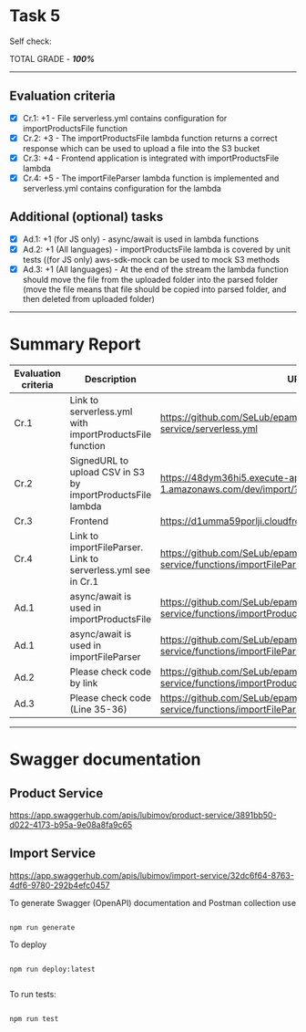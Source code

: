 # **Task 5**

Self check:

TOTAL GRADE - _**100%**_

---

## **Evaluation criteria**

- [x] Cr.1: +1 - File serverless.yml contains configuration for importProductsFile function
- [x] Cr.2: +3 - The importProductsFile lambda function returns a correct response which can be used to upload a file into the S3 bucket
- [x] Cr.3: +4 - Frontend application is integrated with importProductsFile lambda
- [x] Cr.4: +5 - The importFileParser lambda function is implemented and serverless.yml contains configuration for the lambda

## **Additional (optional) tasks**

- [x] Ad.1: +1 (for JS only) - async/await is used in lambda functions
- [x] Ad.2: +1 (All languages) - importProductsFile lambda is covered by unit tests ((for JS only) aws-sdk-mock can be used to mock S3 methods
- [x] Ad.3: +1 (All languages) - At the end of the stream the lambda function should move the file from the uploaded folder into the parsed folder (move the file means that file should be copied into parsed folder, and then deleted from uploaded folder)

---

# **Summary Report**

| Evaluation criteria | Description                                                  | URL                                                                                                                     |
| ------------------- | ------------------------------------------------------------ | ----------------------------------------------------------------------------------------------------------------------- |
| Cr.1                | Link to serverless.yml with importProductsFile function      | https://github.com/SeLub/epam-aws-be/blob/task-5/import-service/serverless.yml                                          |
| Cr.2                | SignedURL to upload CSV in S3 by importProductsFile lambda   | https://48dym36hi5.execute-api.us-east-1.amazonaws.com/dev/import/?name=product.csv                                     |
| Cr.3                | Frontend                                                     | https://d1umma59porlji.cloudfront.net/                                                                                  |
| Cr.4                | Link to importFileParser. Link to serverless.yml see in Cr.1 | https://github.com/SeLub/epam-aws-be/blob/task-5/import-service/functions/importFileParser/importFileParser.js          |
| Ad.1                | async/await is used in importProductsFile                    | https://github.com/SeLub/epam-aws-be/blob/task-5/import-service/functions/importProductsFile/importProductsFile.js      |
| Ad.1                | async/await is used in importFileParser                      | https://github.com/SeLub/epam-aws-be/blob/task-5/import-service/functions/importFileParser/importFileParser.js          |
| Ad.2                | Please check code by link                                    | https://github.com/SeLub/epam-aws-be/blob/task-5/import-service/functions/importProductsFile/importProductsFile.test.js |
| Ad.3                | Please check code (Line 35-36)                               | https://github.com/SeLub/epam-aws-be/blob/task-5/import-service/functions/importFileParser/importFileParser.js          |

---

# **Swagger documentation**

## Product Service

https://app.swaggerhub.com/apis/lubimov/product-service/3891bb50-d022-4173-b95a-9e08a8fa9c65

## Import Service

https://app.swaggerhub.com/apis/lubimov/import-service/32dc6f64-8763-4df6-9780-292b4efc0457

To generate Swagger (OpenAPI) documentation and Postman collection use

```

npm run generate

```

To deploy

```

npm run deploy:latest


```

To run tests:

```

npm run test

```
